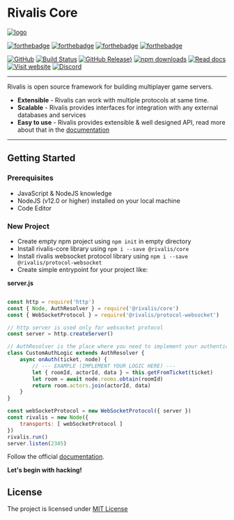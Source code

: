 # Rivalis Core

[![logo](https://user-images.githubusercontent.com/10467454/113154097-f834d280-9237-11eb-95a9-bd62cdde4677.png)](https://rivalis.io)

[![forthebadge](https://forthebadge.com/images/badges/built-with-love.svg)](https://rivalis.io)
[![forthebadge](https://forthebadge.com/images/badges/fo-real.svg)](https://rivalis.io)
[![forthebadge](https://forthebadge.com/images/badges/uses-js.svg)](https://rivalis.io)
[![forthebadge](https://forthebadge.com/images/badges/open-source.svg)](https://rivalis.io)


[![GitHub](https://img.shields.io/github/license/kalevski/rivalis-core?style=for-the-badge)](https://github.com/rivalis/rivalis-core/blob/main/LICENSE)
[![Build Status](https://img.shields.io/github/workflow/status/rivalis/rivalis-core/release?style=for-the-badge)](https://github.com/rivalis/rivalis-core/actions/workflows/release.yml)
[![GitHub Release)](https://img.shields.io/github/v/tag/rivalis/rivalis-core?color=orange&include_prereleases&label=VERSION&style=for-the-badge)](https://www.npmjs.com/package/@rivalis/core)
[![npm downloads](https://img.shields.io/npm/dw/@rivalis/core?label=downloads&style=for-the-badge)](https://www.npmjs.com/package/@rivalis/core)
[![Read docs](https://img.shields.io/badge/READ-DOCS-green?style=for-the-badge)](https://rivalis.io/docs)
[![Visit website](https://img.shields.io/badge/Official-Website-blue?style=for-the-badge)](https://rivalis.io)
[![Discord](https://img.shields.io/discord/793996342934372384?style=for-the-badge&logo=discord)](https://discord.gg/bdtRHVkm5b)

---

Rivalis is open source framework for building multiplayer game servers.
- **Extensible** - Rivalis can work with multiple protocols at same time.
- **Scalable** - Rivalis provides interfaces for integration with any external databases and services
- **Easy to use** - Rivalis provides extensible & well designed API, read more about that in the [documentation](https://rivalis.io/docs)

---

## Getting Started

### Prerequisites
- JavaScript & NodeJS knowledge
- NodeJS (v12.0 or higher) installed on your local machine
- Code Editor

### New Project

- Create empty npm project using `npm init` in empty directory
- Install rivalis-core library using `npm i --save @rivalis/core`
- Install rivalis websocket protocol library using `npm i --save @rivalis/protocol-websocket`
- Create simple entrypoint for your project like:

**server.js**
```js

const http = require('http')
const { Node, AuthResolver } = require('@rivalis/core')
const { WebSocketProtocol } = require('@rivalis/protocol-websocket')

// http server is used only for websocket protocol
const server = http.createServer()

// AuthResolver is the place where you need to implement your authentication/authorization logic.
class CustomAuthLogic extends AuthResolver {
    async onAuth(ticket, node) {
        // --- EXAMPLE (IMPLEMENT YOUR LOGIC HERE) ---
        let { roomId, actorId, data } = this.getFromTicket(ticket)
        let room = await node.rooms.obtain(roomId)
        return room.actors.join(actorId, data)
    }
}

const webSocketProtocol = new WebSocketProtocol({ server })
const rivalis = new Node({
    transports: [ webSocketProtocol ]
})
rivalis.run()
server.listen(2345)

```

Follow the official [documentation](https://rivalis.io/docs).

**Let's begin with hacking!**


## License

The project is licensed under [MIT License](https://github.com/rivalis/rivalis-core/blob/main/LICENSE)

